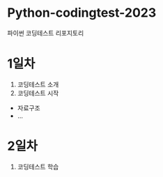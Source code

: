 # Python-codingtest-2023
파이썬 코딩테스트 리포지토리

# 1일차
1. 코딩테스트 소개
2. 코딩테스트 시작
  - 자료구조
  - ...
  
  # 2일차
  1. 코딩테스트 학습
